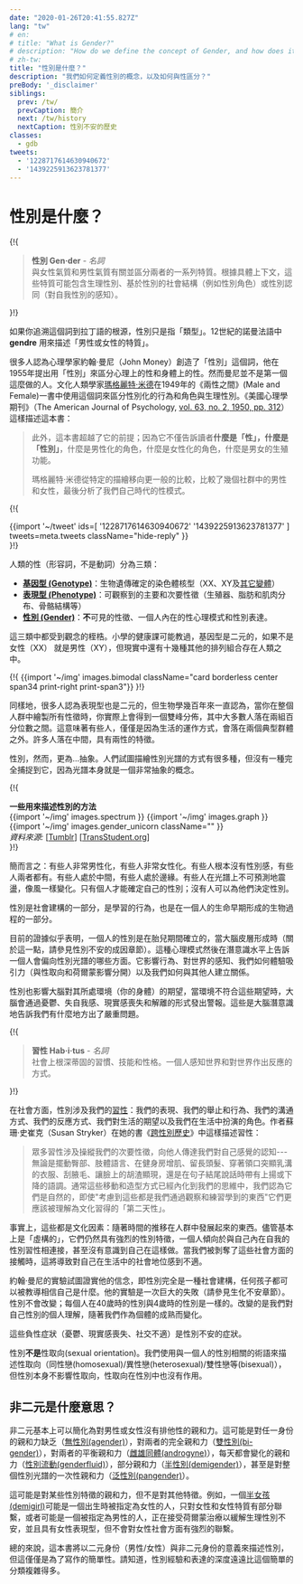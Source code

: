 ```yaml
---
date: "2020-01-26T20:41:55.827Z"
lang: "tw"
# en:
# title: "What is Gender?"
# description: "How do we define the concept of Gender, and how does it differ from Sex?"
# zh-tw:
title: "性別是什麼？"
description: "我們如何定義性別的概念，以及如何與性區分？"
preBody: '_disclaimer'
siblings:
  prev: /tw/
  prevCaption: 簡介
  next: /tw/history
  nextCaption: 性別不安的歷史
classes:
  - gdb
tweets:
  - '1228717614630940672'
  - '1439225913623781377'
---
```


# 性別是什麼？

{!{
<div class="gutter">
  <blockquote>
    <strong>性別 Gen·der</strong> - <em>名詞</em><br>
    <!-- en:
    The range of characteristics pertaining to, and differentiating between, femininity and masculinity. Depending on the context, these characteristics may include biological sex, sex-based social structures (i.e., gender roles), or gender identity (the personal sense of one's own gender).
    zh-tw: -->
    與女性氣質和男性氣質有關並區分兩者的一系列特質。根據具體上下文，這些特質可能包含生理性別、基於性別的社會結構（例如性別角色）或性別認同（對自我性別的感知）。
  </blockquote>
</div>
}!}

<!-- en:
If you trace the etymology of the word to its Latin roots, gender simply means "type". The Norman French term **gendre** was in use in the 12th century to describe "the quality of being male or female."

zh-tw: -->
如果你追溯這個詞到拉丁語的根源，性別只是指「類型」。12世紀的諾曼法語中 **gendre** 用來描述「男性或女性的特質」。

<!-- en:
Many people attribute the term to psychologist John Money, who proposed using "gender" in 1955 to differentiate mental sex from physical sex. However, Money was not the first to do so. Cultural anthropologist [Margaret Mead](https://en.wikipedia.org/wiki/Margaret_Mead) used the term in 1949 in her book *Male and Female* to distinguish gendered behaviors and roles from biological sex. The American Journal of Psychology ([vol. 63, no. 2, 1950, pp. 312](https://www.jstor.org/stable/1418948)) described the book thusly:

zh-tw: -->
很多人認為心理學家約翰·曼尼（John Money）創造了「性別」這個詞，他在1955年提出用「性別」來區分心理上的性和身體上的性。然而曼尼並不是第一個這麼做的人。文化人類學家[瑪格麗特·米德](https://en.wikipedia.org/wiki/Margaret_Mead)在1949年的《兩性之間》(Male and Female)一書中使用這個詞來區分性別化的行為和角色與生理性別。《美國心理學期刊》（The American Journal of Psychology, [vol. 63, no. 2, 1950, pp. 312](https://www.jstor.org/stable/1418948)）這樣描述這本書：

<!-- en:
> A book, moreover, which gives beyond its premise; for it informs the reader upon **'gender' as well as upon 'sex,'** upon masculine and feminine roles as well as upon male and female and their reproductive functions.
>
> Margaret Mead moves from the specific delineation to the more general comparison of male and female in several communities, finally coming to an analysis of sex-patterns in our own midst and for our own time.

zh-tw: -->
> 此外，這本書超越了它的前提；因為它不僅告訴讀者**什麼是「性」，什麼是「性別」**，什麼是男性化的角色，什麼是女性化的角色，什麼是男女的生殖功能。
>
> 瑪格麗特·米德從特定的描繪移向更一般的比較，比較了幾個社群中的男性和女性，最後分析了我們自己時代的性模式。

{!{
<div class="gutter">
  {{import '~/tweet' ids=[
    '1228717614630940672'
    '1439225913623781377'
  ] tweets=meta.tweets className="hide-reply" }}
</div>
}!}

<!-- en:
Human Sex (the adjective, not the verb) is broken down into three categories:

zh-tw: -->
人類的性（形容詞，不是動詞）分為三類：

<!-- en:
- **[Genotype](https://en.wikipedia.org/wiki/Genotype)**: The genetically-defined chromosomal kareotype of an organism (XX, XY, [and all variants thereof](https://twitter.com/sciencevet2/status/1035250518870900737?lang=en))
- **[Phenotype](https://en.wikipedia.org/wiki/Phenotype)**: The observable primary and secondary sexual characteristics (genitals, fat and muscle distribution, bone structure, etc.)
- **[Gender](https://en.wikipedia.org/wiki/Gender)**: The **un**observable sexual characteristics, the internal mental model of a person's own sex, and the way that they express it.

zh-tw: -->
- **[基因型 (Genotype)](https://zh.wikipedia.org/wiki/%E5%9F%BA%E5%9B%A0%E5%9E%8B)**：生物遺傳確定的染色體核型（XX、XY及[其它變體](https://twitter.com/sciencevet2/status/1035250518870900737?lang=en)）
- **[表現型 (Phenotype)](https://zh.wikipedia.org/wiki/%E8%A1%A8%E7%8F%BE%E5%9E%8B)**：可觀察到的主要和次要性徵（生殖器、脂肪和肌肉分布、骨骼結構等）
- **[性別 (Gender)](https://zh.wikipedia.org/wiki/%E7%A4%BE%E6%9C%83%E6%80%A7%E5%88%A5)**：**不**可見的性徵、一個人內在的性心理模式和性別表達。

<!-- en:
Any of these three aspects can fall into a position on a range of values. Your elementary school health class probably taught you that genotype is binary, either female (XX) or male (XY), when the reality is that there are a dozen other permutations that can occur within human beings.

zh-tw: -->
這三類中都受到觀念的桎梏。小學的健康課可能教過，基因型是二元的，如果不是女性（XX） 就是男性（XY），但現實中還有十幾種其他的排列組合存在人類之中。

{!{ {{import '~/img' images.bimodal className="card borderless center span34 print-right print-span3"}} }!}

<!-- en:
Likewise, many people believe that phenotype is also binary, but biology has recognized for hundreds of years that, when you plot out all sexual characteristics across a population, you actually end up with a bimodal distribution where the majority of the population falls within a percentile of two groups. This means that some people will, simply by nature of how life works, fall outside of the typical two piles. Many people fall in the middle, with characteristics of both sexes.

zh-tw: -->
同樣地，很多人認為表現型也是二元的，但生物學幾百年來一直認為，當你在整個人群中繪製所有性徵時，你實際上會得到一個雙峰分佈，其中大多數人落在兩組百分位數之間。這意味著有些人，僅僅是因為生活的運作方式，會落在兩個典型群體之外。許多人落在中間，具有兩性的特徵。

<!-- en:
Gender, however, is a lot more... esoteric. There are a lot of different ways in which people have attempted to illustrate the gender spectrum, but none have quite thoroughly captured it because the spectrum is itself a very abstract concept.

zh-tw: -->
性別，然而，更為...抽象。人們試圖描繪性別光譜的方式有很多種，但沒有一種完全捕捉到它，因為光譜本身就是一個非常抽象的概念。

{!{
<div class="">
  <div class="card">
    <div class="card-header"><strong>一些用來描述性別的方法</strong></div>
    <div class="card-body flex flex-row">
      {{import '~/img' images.spectrum }}
      {{import '~/img' images.graph }}
      {{import '~/img' images.gender_unicorn className="" }}
    </div>
    <div class="card-body">
      <em>資料來源:</em>
      [<a href="https://bahamutzero.tumblr.com/post/56838411871/gender-a-visual-guide-when-most-people-think-of">Tumblr</a>]
      [<a href="http://www.transstudent.org/gender">TransStudent.org</a>]
    </div>
  </div>
</div>
}!}

<!-- en:
The short of it is: some people are very male, some people are very female. Some people feel no gender at all, some people feel both. Some are smack in the middle, some land along the edges. Some people oscillate all over the spectrum in unpredictable ways, changing like the wind. Only an individual can identify their own gender; no one else can dictate it for them.

zh-tw: -->
簡而言之：有些人非常男性化，有些人非常女性化。有些人根本沒有性別感，有些人兩者都有。有些人處於中間，有些人處於邊緣。有些人在光譜上不可預測地震盪，像風一樣變化。只有個人才能確定自己的性別；沒有人可以為他們決定性別。

<!-- en:
Gender is part social construct, part learned behaviors, and part biological processes which form very early in a person's life.

zh-tw: -->
性別是社會建構的一部分，是學習的行為，也是在一個人的生命早期形成的生物過程的一部分。

<!-- en:
Present evidence seems to suggest that a person's gender is established during gestation while the cerebral cortex of the brain is forming (more about that in the Causes of Gender Dysphoria section). This mental model then informs, at a subconscious level, what aspects of the gender spectrum a person will lean towards. It affects behavior, perceptions of the world, the way we experience attraction (separate from sexual orientation and hormonal influences) and how we bond with other people.

zh-tw: -->
目前的證據似乎表明，一個人的性別是在胎兒期間確立的，當大腦皮層形成時（關於這一點，請參見性別不安的成因章節）。這種心理模式然後在潛意識水平上告訴一個人會偏向性別光譜的哪些方面。它影響行為、對世界的感知、我們如何體驗吸引力（與性取向和荷爾蒙影響分開）以及我們如何與其他人建立關係。

<!-- en:
Gender also affects the expectations that the brain has for the environment it resides in (your body), and when that environment does not meet those expectations, the brain sends up warning alarms in the form of depression, depersonalization, derealization, and dissociation. These are the brain's subconscious ways of informing us that something is very wrong.

zh-tw: -->
性別也影響大腦對其所處環境（你的身體）的期望，當環境不符合這些期望時，大腦會通過憂鬱、失自我感、現實感喪失和解離的形式發出警報。這些是大腦潛意識地告訴我們有什麼地方出了嚴重問題。

{!{
<div class="gutter"><blockquote>
  <strong>習性 Hab·i·tus</strong> - <em>名詞</em><br>
  <!-- en:
  Socially ingrained habits, skills, and dispositions. The way a person perceives and reacts to the world.
  zh-tw: -->
  社會上根深蒂固的習慣、技能和性格。一個人感知世界和對世界作出反應的方式。
</blockquote></div>
}!}

<!-- en:
On the social side, gender involves our [habitus](https://en.wikipedia.org/wiki/Habitus_(sociology)): our presentation, our mannerisms and behaviors, how we communicate, how we react, what our expectations are from life, and the roles that we fulfill as we walk through life. The author Susan Stryker described habitus it in her book *[Transgender History](https://smile.amazon.com/Transgender-History-second-Todays-Revolution/dp/158005689X)*:

zh-tw: -->
在社會方面，性別涉及我們的[習性](https://zh.wikipedia.org/wiki/%E6%85%A3%E7%BF%92)：我們的表現、我們的舉止和行為、我們的溝通方式、我們的反應方式、我們對生活的期望以及我們在生活中扮演的角色。作者蘇珊·史崔克（Susan Stryker）在她的書《[跨性別歷史](https://smile.amazon.com/Transgender-History-second-Todays-Revolution/dp/158005689X)》中這樣描述習性：

<!-- en:
> A lot of habitus involves manipulating our secondary sex characteristics to communicate to others our own sense of who we feel we are---whether we sway our hips, talk with our hands, bulk up at the gym, grow out our hair, wearclothing with a neckline that emphasizes our cleavage, shave our armpits, allow stubble to be visible on our faces, or speak with a rising or falling inflection at the end of sentences. Often these ways of moving and styling have become so internalized that we think of them as natural even though---given that they are all things we've learned through observation and practice---they can be better understood as culturally acquired "second nature."

zh-tw: -->
> 眾多習性涉及操縱我們的次要性徵，向他人傳達我們對自己感覺的認知---無論是擺動臀部、肢體語言、在健身房增肌、留長頭髮、穿著領口突顯乳溝的衣服、刮腋毛、讓臉上的胡渣顯現，還是在句子結尾說話時帶有上揚或下降的語調。通常這些移動和造型方式已經內化到我們的思維中，我們認為它們是自然的，即使"考慮到這些都是我們通過觀察和練習學到的東西"它們更應該被理解為文化習得的「第二天性」。

<!-- en:
Indeed, these are all cultural factors: things which have developed within the population over time. Regardless of being essentially "made up", they are still strongly gendered and a person tends to connect to the gendered habitus of their internal self without even realizing they are doing it. When we are denied access to those social aspects, this results in discomfort with one's social position in life.

zh-tw: -->
事實上，這些都是文化因素：隨著時間的推移在人群中發展起來的東西。儘管基本上是「虛構的」，它們仍然具有強烈的性別特徵，一個人傾向於與自己內在自我的性別習性相連接，甚至沒有意識到自己在這樣做。當我們被剝奪了這些社會方面的接觸時，這將導致對自己在生活中的社會地位感到不適。

<!-- en:
John Money's experiments attempted to confirm his belief that gender is entirely a social construct, and that any child can be raised to believe themselves to be whatever they were taught to be. His experiment was a massive failure (see the Biochemical Dysphoria section). Gender does not change; every human is the same gender at 40 that they were at 4. What changes is our own personal understanding of our gender as we mature as individuals.

zh-tw: -->
約翰·曼尼的實驗試圖證實他的信念，即性別完全是一種社會建構，任何孩子都可以被教導相信自己是什麼。他的實驗是一次巨大的失敗（請參見生化不安章節）。性別不會改變；每個人在40歲時的性別與4歲時的性別是一樣的。改變的是我們對自己性別的個人理解，隨著我們作為個體的成熟而變化。

<!-- en:
These negative symptoms (depression, derealization, social discomfort) are the symptoms of Gender Dysphoria.

zh-tw: -->
這些負性症狀（憂鬱、現實感喪失、社交不適）是性別不安的症狀。

<!-- en:
What **Gender is *not*** is sexual orientation. We describe orientation using terms relative to one's gender (homosexual/heterosexual/bisexual, etc), but gender itself does not affect sexuality and sexuality has no role in gender.

zh-tw: -->
性別**不是**性取向(sexual orientation)。我們使用與一個人的性別相關的術語來描述性取向（同性戀(homosexual)/異性戀(heterosexual)/雙性戀等(bisexual)），但性別本身不影響性取向，性取向在性別中也沒有作用。

<!-- en:
## What does it mean to be Non-binary?

zh-tw: -->
## 非二元是什麼意思？

<!-- en:
Non-binary can basically be simplified as a lack of exclusive affinity to male or female. This may be a lack of affinity to either identity ([agender](https://gender.wikia.org/wiki/Agender)), a total affinity to both ([bi-gender](https://gender.wikia.org/wiki/Bigender)/), a balanced affinity to both ([androgyne](https://gender.fandom.com/wiki/Androgyne)), an affinity that changes from day to day ([genderfluid](https://gender.wikia.org/wiki/Genderfluid)), a partial affinity ([demigender](https://gender.wikia.org/wiki/Demigender)), or even an affinity to the entire gender spectrum at once ([pangender](https://gender.wikia.org/wiki/Pangender)).

zh-tw: -->
非二元基本上可以簡化為對男性或女性沒有排他性的親和力。這可能是對任一身份的親和力缺乏（[無性別(agender)](https://gender.wikia.org/wiki/Agender)），對兩者的完全親和力（[雙性別(bi-gender)](https://gender.fandom.com/wiki/Bigender)），對兩者的平衡親和力（[雌雄同體(androgyne)](https://gender.fandom.com/wiki/Androgyne)），每天都會變化的親和力（[性別流動(genderfluid)](https://gender.wikia.org/wiki/Genderfluid)），部分親和力（[半性別(demigender)](https://gender.wikia.org/wiki/Demigender)），甚至是對整個性別光譜的一次性親和力（[泛性別(pangender)](https://gender.wikia.org/wiki/Pangender)）。

<!-- en:
It could be an affinity to some aspects of a gender but not others. For example, a [demigirl](https://gender.wikia.org/wiki/Demigirl) could be someone assigned female at birth who only feels a partial connection to womanhood and femininity, or may be a male-assigned individual who is taking hormone therapy to relieve physical dysphoria, and has a female phenotype, but does not experience a strong connection to the social aspects of womanhood.

zh-tw: -->
這可能是對某些性別特徵的親和力，但不是對其他特徵。例如，一個[半女孩(demigirl)](https://gender.wikia.org/wiki/Demigirl)可能是一個出生時被指定為女性的人，只對女性和女性特質有部分聯繫，或者可能是一個被指定為男性的人，正在接受荷爾蒙治療以緩解生理性別不安，並且具有女性表現型，但不會對女性社會方面有強烈的聯繫。

<!-- en:
In generalist terms, this book will be describing gender in a sense of binary identities (male/female) vs non-binary identities, but this is purely for the sake of writing simplicity. Please know that the depth of gender experience and expression is far, far more complicated than this simple breakdown.

zh-tw: -->
總的來說，這本書將以二元身份（男性/女性）與非二元身份的意義來描述性別，但這僅僅是為了寫作的簡單性。請知道，性別經驗和表達的深度遠遠比這個簡單的分類複雜得多。
